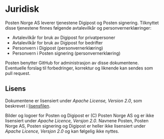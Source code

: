 # Juridisk

Posten Norge AS leverer tjenestene Digipost og Posten signering. Tilknyttet disse tjenestene finnes følgende avtalevilkår og personvernerklæringer:

* Avtalevilkår for bruk av Digipost for privatpersoner
* Avtalevilkår for bruk av Digipost for bedrifter
* Personvern i Digipost (personvernerklæring)
* Personvern i Posten signering (personvernerklæring)

Posten benytter GitHub for administrasjon av disse dokumentene. Eventuelle forslag til forbedringer, korrektur og liknende kan sendes som pull request.

## Lisens

Dokumentene er lisensiert under *Apache License, Version 2.0*, som beskrevet i [lisensfilen](https://github.com/digipost/juridisk/blob/master/LICENSE "LICENSE").

Bilder og logoer for Posten og Digipost er (C) Posten Norge AS og er ikke lisensiert under *Apache Licence, Versjon 2.0*. Navnene Posten, Posten Norge AS, Posten signering og Digipost er heller ikke lisensiert under *Apache Licence, Versjon 2.0* og kan følgelig ikke nyttes.
